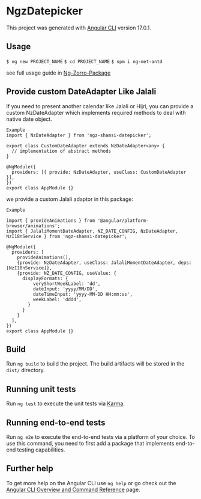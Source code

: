 # NgzDatepicker

This project was generated with [Angular CLI](https://github.com/angular/angular-cli) version 17.0.1.

## Usage

`$ ng new PROJECT_NAME`
`$ cd PROJECT_NAME`
`$ npm i ng-met-antd`

see full usage guide in [Ng-Zorro-Package](https://ng.ant.design/components/date-picker/en)

## Provide custom DateAdapter Like Jalali
If you need to present another calendar like Jalali or Hijri, you can provide a custom NzDateAdapter which implements required methods to deal with native date object.

```
Example
import { NzDateAdapter } from 'ngz-shamsi-datepicker';

export class CustomDateAdapter extends NzDateAdapter<any> {
  // implementation of abstract methods
}

@NgModule({
  providers: [{ provide: NzDateAdapter, useClass: CustomDateAdapter }],
})
export class AppModule {}
```

we provide a custom Jalali adaptor in this package:

```
Example

import { provideAnimations } from '@angular/platform-browser/animations';
import { JalaliMomentDateAdapter, NZ_DATE_CONFIG, NzDateAdapter, NzI18nService } from 'ngz-shamsi-datepicker';

@NgModule({
  providers: [
    provideAnimations(),
    {provide: NzDateAdapter, useClass: JalaliMomentDateAdapter, deps: [NzI18nService]},
    {provide: NZ_DATE_CONFIG, useValue: {
      displayFormats: {
          veryShortWeekLabel: 'dd',
          dateInput: 'yyyy/MM/DD',
          dateTimeInput: 'yyyy-MM-DD HH:mm:ss',
          weekLabel: 'dddd',
        }
      }
    }
  ],
})
export class AppModule {}
```

## Build

Run `ng build` to build the project. The build artifacts will be stored in the `dist/` directory.

## Running unit tests

Run `ng test` to execute the unit tests via [Karma](https://karma-runner.github.io).

## Running end-to-end tests

Run `ng e2e` to execute the end-to-end tests via a platform of your choice. To use this command, you need to first add a package that implements end-to-end testing capabilities.

## Further help

To get more help on the Angular CLI use `ng help` or go check out the [Angular CLI Overview and Command Reference](https://angular.io/cli) page.
